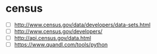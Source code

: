 # census

- [ ] http://www.census.gov/data/developers/data-sets.html
- [ ] http://www.census.gov/developers/
- [ ] http://api.census.gov/data.html
- [ ] https://www.quandl.com/tools/python
